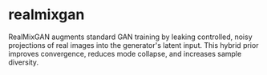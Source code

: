 # realmixgan
RealMixGAN augments standard GAN training by leaking controlled, noisy projections of real images into the generator's latent input. This hybrid prior improves convergence, reduces mode collapse, and increases sample diversity.
